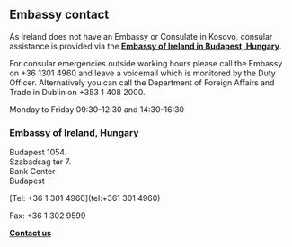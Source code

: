 ## Embassy contact

As Ireland does not have an Embassy or Consulate in Kosovo, consular assistance is provided via the [**Embassy of Ireland in Budapest, Hungary**](https://www.ireland.ie/en/hungary/budapest/).

For consular emergencies outside working hours please call the Embassy on +36 1301 4960 and leave a voicemail which is monitored by the Duty Officer. Alternatively you can call the Department of Foreign Affairs and Trade in Dublin on +353 1 408 2000.

Monday to Friday 09:30-12:30 and 14:30-16:30

### Embassy of Ireland, Hungary

Budapest 1054.   
Szabadsag ter 7.   
Bank Center   
Budapest

[Tel: +36 1 301 4960](tel:+361 301 4960)

Fax: +36 1 302 9599

[**Contact us**](/en/hungary/budapest/contact/)